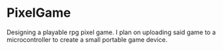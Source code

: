 # PixelGame

Designing a playable rpg pixel game. I plan on uploading said game to a microcontroller to create a small portable game device.
